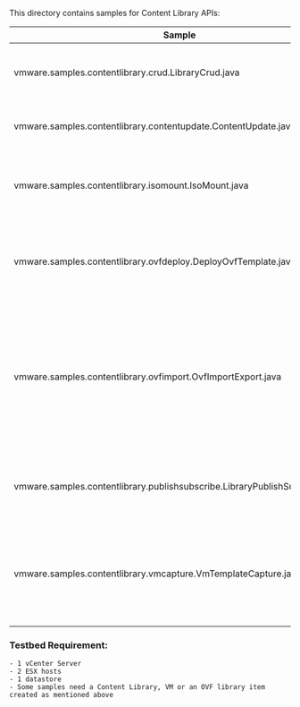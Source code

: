 This directory contains samples for Content Library APIs:

Sample                                                                      | Description
----------------------------------------------------------------------------|-------------------------------------------------------------------------------------------------------------------
vmware.samples.contentlibrary.crud.LibraryCrud.java                         | CRUD operations on a content library
vmware.samples.contentlibrary.contentupdate.ContentUpdate.java              | Updating content of a content library item
vmware.samples.contentlibrary.isomount.IsoMount.java                        | Content library ISO item mount and unmount workflow
vmware.samples.contentlibrary.ovfdeploy.DeployOvfTemplate.java              | Workflow to deploy an OVF library item to a resource pool
vmware.samples.contentlibrary.ovfimport.OvfImportExport.java                | Workflows to import an OVF package into a content library, and download of an OVF template from a content library
vmware.samples.contentlibrary.publishsubscribe.LibraryPublishSubscribe.java | Basic workflow to publish and subscribe content libraries
vmware.samples.contentlibrary.vmcapture.VmTemplateCapture.java              | Workflow to capture a virtual machine into a content library asa vm template

### Testbed Requirement:
    - 1 vCenter Server
    - 2 ESX hosts
    - 1 datastore
    - Some samples need a Content Library, VM or an OVF library item created as mentioned above